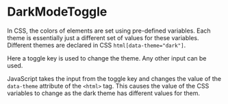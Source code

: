 # DarkModeToggle

In CSS, the colors of elements are set using pre-defined variables. Each theme is essentially just a different set of values for these variables. 
Different themes are declared in CSS `html[data-theme="dark"]`.

Here a toggle key is used to change the theme. Any other input can be used.

JavaScript takes the input from the toggle key and changes the value of the `data-theme` attribute of the `<html>` tag. This causes the value of the CSS variables to change as the dark theme has different values for them. 
